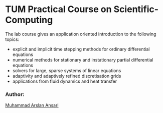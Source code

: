 # TUM Practical Course on Scientific-Computing
The lab course gives an application oriented introduction to the following topics: 
- explicit and implicit time stepping methods for ordinary differential equations 
- numerical methods for stationary and instationary partial differential equations 
- solvers for large, sparse systems of linear equations 
- adaptivity and adaptively refined discretisation grids 
- applications from fluid dynamics and heat transfer

### Author:
[Muhammad Arslan Ansari](https://www.linkedin.com/in/marslan1/)

